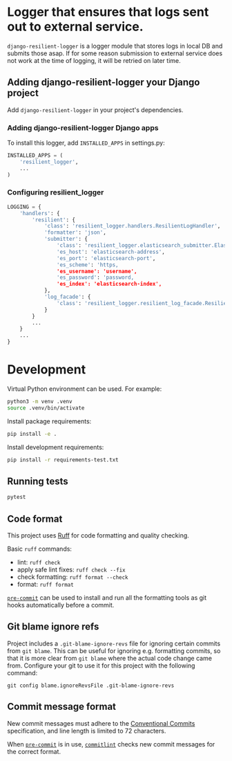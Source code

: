 # Logger that ensures that logs sent out to external service.

`django-resilient-logger` is a logger module that stores logs in local DB and submits those asap.
If for some reason submission to external service does not work at the time of logging, it will be retried on later time.

## Adding django-resilient-logger your Django project

Add `django-resilient-logger` in your project's dependencies.

### Adding django-resilient-logger Django apps

To install this logger, add `INSTALLED_APPS` in settings.py:

```python
INSTALLED_APPS = (
    'resilient_logger',
    ...
)
```

### Configuring resilient_logger
```python
LOGGING = {
    'handlers': {
        'resilient': {
            'class': 'resilient_logger.handlers.ResilientLogHandler',
            'formatter': 'json',
            'submitter': {
                'class': 'resilient_logger.elasticsearch_submitter.ElasticsearchSubmitter',
                'es_host': 'elasticsearch-address',
                'es_port': 'elasticsearch-port',
                'es_scheme': 'https,
                'es_username': 'username',
                'es_password': 'password,
                'es_index': 'elasticsearch-index',
            },
            'log_facade': {
                'class': 'resilient_logger.resilient_log_facade.ResilientLogFacade',
            }
        }
        ...
    }
    ...
}
```

# Development

Virtual Python environment can be used. For example:

```bash
python3 -m venv .venv
source .venv/bin/activate
```

Install package requirements:

```bash
pip install -e .
```

Install development requirements:

```bash
pip install -r requirements-test.txt
```

## Running tests

```bash
pytest
```

## Code format

This project uses [Ruff](https://docs.astral.sh/ruff/) for code formatting and quality checking.

Basic `ruff` commands:

* lint: `ruff check`
* apply safe lint fixes: `ruff check --fix`
* check formatting: `ruff format --check`
* format: `ruff format`

[`pre-commit`](https://pre-commit.com/) can be used to install and
run all the formatting tools as git hooks automatically before a
commit.


## Git blame ignore refs

Project includes a `.git-blame-ignore-revs` file for ignoring certain commits from `git blame`.
This can be useful for ignoring e.g. formatting commits, so that it is more clear from `git blame`
where the actual code change came from. Configure your git to use it for this project with the
following command:

```shell
git config blame.ignoreRevsFile .git-blame-ignore-revs
```


## Commit message format

New commit messages must adhere to the [Conventional Commits](https://www.conventionalcommits.org/)
specification, and line length is limited to 72 characters.

When [`pre-commit`](https://pre-commit.com/) is in use, [`commitlint`](https://github.com/conventional-changelog/commitlint)
checks new commit messages for the correct format.